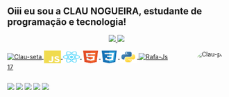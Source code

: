## Oiii eu sou a CLAU NOGUEIRA, estudante de programação e tecnologia!
<div align="center">
  <a href="https://github.com/claunogueira">
  <img width="42%" src="https://github-readme-stats.vercel.app/api?username=claunogueira&show_icons=true&theme=radical&include_all_commits=true&count_private=true"/>
  <img width="50%" src="https://github-readme-stats.vercel.app/api/top-langs/?username=claunogueira&layout=compact&langs_count=7&theme=radical"/>
</div>

<div style="display: inline_block"><br>
    
  <img align="center" alt="Clau-seta" height="30" width="40" src="https://icongr.am/feather/arrow-right-circle.svg?size=107&color=ffffff">
<img align="center" alt="Clau-Js" height="30" width="40" src="https://raw.githubusercontent.com/devicons/devicon/master/icons/javascript/javascript-plain.svg">  <img align="center" alt="Clau-React" height="30" width="40" src="https://raw.githubusercontent.com/devicons/devicon/master/icons/react/react-original.svg"> <img align="center" alt="Clau-HTML" height="30" width="40" src="https://raw.githubusercontent.com/devicons/devicon/master/icons/html5/html5-original.svg"> <img align="center" alt="Clau-CSS" height="30" width="40" src="https://raw.githubusercontent.com/devicons/devicon/master/icons/css3/css3-original.svg"> <img align="center" alt="Clau-Python" height="30" width="40" src="https://raw.githubusercontent.com/devicons/devicon/master/icons/python/python-original.svg"> 
 <img align="right" alt="Clau-pic" height="150" style="border-radius:50px;"src="https://i.pinimg.com/564x/fc/63/7d/fc637dc825ea7815e24c6dda78cfca64.jpg"> 
  <img align="center" alt="Rafa-Js" height="30" width="40" src="https://icongr.am/feather/arrow-left-circle.svg?size=107&color=ffffff">
</div>
17

  ##

 
<div> 

  <a href="https://instagram.com/claunogueira.dev" target="_blank"><img src="https://img.shields.io/badge/-Instagram-%23E4405F?style=for-the-badge&logo=instagram&logoColor=white" target="_blank"></a>
  <a href = "mailto:claunogueira.mkt@gmail.com"><img src="https://img.shields.io/badge/-Gmail-%23333?style=for-the-badge&logo=gmail&logoColor=white" target="_blank"></a>
  <a href="https://www.linkedin.com/in/claudianogueira7/" target="_blank"><img src="https://img.shields.io/badge/-LinkedIn-%230077B5?style=for-the-badge&logo=linkedin&logoColor=white" target="_blank"></a> 
  <a href="https://wa.link/1vo8t1" target="_blank"><img src="https://img.shields.io/badge/WhatsApp-25D366?style=for-the-badge&logo=whatsapp&logoColor=white"></a> 
  <a href="https://www.behance.net/claunogueira" target="_blank"><img src="https://img.shields.io/badge/-Behance-blue?style=for-the-badge&logo=behance&logoColor=white"></a> 


